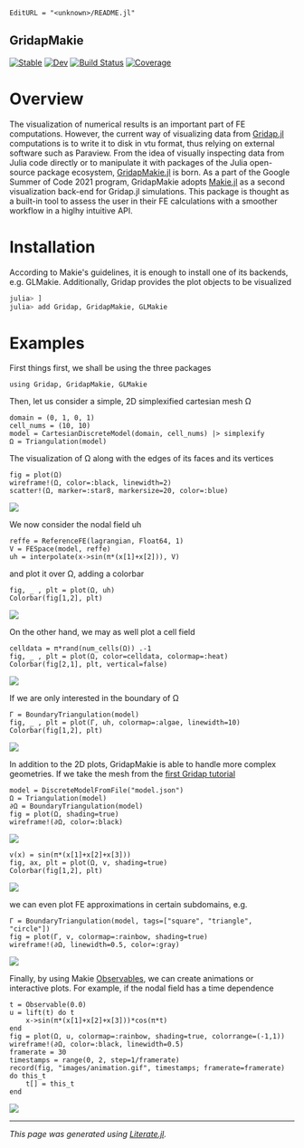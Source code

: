 ```@meta
EditURL = "<unknown>/README.jl"
```

## GridapMakie

[![Stable](https://img.shields.io/badge/docs-stable-blue.svg)](https://gridap.github.io/GridapMakie.jl/stable)
[![Dev](https://img.shields.io/badge/docs-dev-blue.svg)](https://gridap.github.io/GridapMakie.jl/dev)
[![Build Status](https://travis-ci.com/gridap/GridapMakie.jl.svg?branch=master)](https://travis-ci.com/gridap/GridapMakie.jl)
[![Coverage](https://codecov.io/gh/gridap/GridapMakie.jl/branch/master/graph/badge.svg)](https://codecov.io/gh/gridap/GridapMakie.jl)

# Overview

The visualization of numerical results is an important part of FE computations. However, the current way of visualizing data from
[Gridap.jl](https://github.com/gridap/Gridap.jl) computations is to write it to disk in vtu format, thus relying on external software
such as Paraview. From the idea of visually inspecting data from Julia code directly or to manipulate it with packages of the Julia
open-source package ecosystem, [GridapMakie.jl](https://github.com/gridap/GridapMakie.jl) is born. As a part of the Google Summer of
Code 2021 program, GridapMakie adopts [Makie.jl](https://github.com/JuliaPlots/Makie.jl) as a second visualization back-end for
Gridap.jl simulations. This package is thought as a built-in tool to assess the user in their FE calculations with a smoother workflow
in a higlhy intuitive API.

# Installation

According to Makie's guidelines, it is enough to install one of its backends, e.g. GLMakie. Additionally, Gridap provides the plot objects
to be visualized

```julia
julia> ]
julia> add Gridap, GridapMakie, GLMakie
```

# Examples

First things first, we shall be using the three packages

````@example README
using Gridap, GridapMakie, GLMakie
````

Then, let us consider a simple, 2D simplexified cartesian mesh Ω

````@example README
domain = (0, 1, 0, 1)
cell_nums = (10, 10)
model = CartesianDiscreteModel(domain, cell_nums) |> simplexify
Ω = Triangulation(model)
````

The visualization of Ω along with the edges of its faces and its vertices

````@example README
fig = plot(Ω)
wireframe!(Ω, color=:black, linewidth=2)
scatter!(Ω, marker=:star8, markersize=20, color=:blue)
````

![](_readme/images/2d_Fig1.png)

We now consider the nodal field uh

````@example README
reffe = ReferenceFE(lagrangian, Float64, 1)
V = FESpace(model, reffe)
uh = interpolate(x->sin(π*(x[1]+x[2])), V)
````

and plot it over Ω, adding a colorbar

````@example README
fig, _ , plt = plot(Ω, uh)
Colorbar(fig[1,2], plt)
````

![](_readme/images/2d_Fig11.png)

On the other hand, we may as well plot a cell field

````@example README
celldata = π*rand(num_cells(Ω)) .-1
fig, _ , plt = plot(Ω, color=celldata, colormap=:heat)
Colorbar(fig[2,1], plt, vertical=false)
````

![](_readme/images/2d_Fig13.png)

If we are only interested in the boundary of Ω

````@example README
Γ = BoundaryTriangulation(model)
fig, _ , plt = plot(Γ, uh, colormap=:algae, linewidth=10)
Colorbar(fig[1,2], plt)
````

![](_readme/images/2d_Fig111.png)

In addition to the 2D plots, GridapMakie is able to handle more complex geometries. If we
take the mesh from the [first Gridap tutorial](https://gridap.github.io/Tutorials/stable/pages/t001_poisson/#Tutorial-1:-Poisson-equation-1)

````@example README
model = DiscreteModelFromFile("model.json")
Ω = Triangulation(model)
∂Ω = BoundaryTriangulation(model)
fig = plot(Ω, shading=true)
wireframe!(∂Ω, color=:black)
````

![](_readme/images/3d_Fig1.png)

````@example README
v(x) = sin(π*(x[1]+x[2]+x[3]))
fig, ax, plt = plot(Ω, v, shading=true)
Colorbar(fig[1,2], plt)
````

![](_readme/images/3d_Fig3.png)

we can even plot FE approximations in certain subdomains, e.g.

````@example README
Γ = BoundaryTriangulation(model, tags=["square", "triangle", "circle"])
fig = plot(Γ, v, colormap=:rainbow, shading=true)
wireframe!(∂Ω, linewidth=0.5, color=:gray)
````

![](_readme/images/3d_Fig2.png)

Finally, by using Makie [Observables](https://makie.juliaplots.org/stable/interaction/nodes.html), we
can create animations or interactive plots. For example, if the nodal field has a time dependence

````@example README
t = Observable(0.0)
u = lift(t) do t
    x->sin(π*(x[1]+x[2]+x[3]))*cos(π*t)
end
fig = plot(Ω, u, colormap=:rainbow, shading=true, colorrange=(-1,1))
wireframe!(∂Ω, color=:black, linewidth=0.5)
framerate = 30
timestamps = range(0, 2, step=1/framerate)
record(fig, "images/animation.gif", timestamps; framerate=framerate) do this_t
    t[] = this_t
end
````

![](_readme/images/animation.gif)

---

*This page was generated using [Literate.jl](https://github.com/fredrikekre/Literate.jl).*

